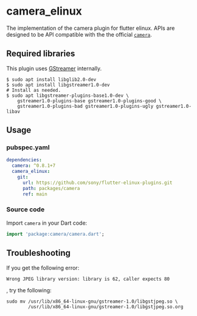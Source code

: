 # camera_elinux

The implementation of the camera plugin for flutter elinux. APIs are designed to be API compatible with the the official [`camera`](https://github.com/flutter/plugins/tree/master/packages/camera).

## Required libraries

This plugin uses [GStreamer](https://gstreamer.freedesktop.org/) internally.

```Shell
$ sudo apt install libglib2.0-dev
$ sudo apt install libgstreamer1.0-dev
# Install as needed.
$ sudo apt libgstreamer-plugins-base1.0-dev \
    gstreamer1.0-plugins-base gstreamer1.0-plugins-good \
    gstreamer1.0-plugins-bad gstreamer1.0-plugins-ugly gstreamer1.0-libav
```

## Usage

### pubspec.yaml
```yaml
dependencies:
  camera: ^0.8.1+7
  camera_elinux:
    git:
      url: https://github.com/sony/flutter-elinux-plugins.git
      path: packages/camera
      ref: main
```

### Source code
Import `camera` in your Dart code:
```dart
import 'package:camera/camera.dart';
```

## Troubleshooting

If you get the following error:
```Shell
Wrong JPEG library version: library is 62, caller expects 80
```

, try the following:
```Shell
sudo mv /usr/lib/x86_64-linux-gnu/gstreamer-1.0/libgstjpeg.so \
        /usr/lib/x86_64-linux-gnu/gstreamer-1.0/libgstjpeg.so.org
```
